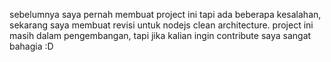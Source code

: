 sebelumnya saya pernah membuat project ini tapi ada beberapa kesalahan, sekarang saya membuat revisi untuk nodejs clean architecture. project ini masih dalam pengembangan, tapi jika kalian ingin contribute saya sangat bahagia :D